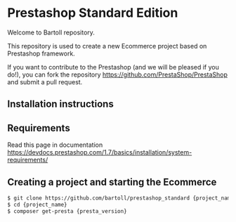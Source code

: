 Prestashop Standard Edition
=====================================

Welcome to Bartoll repository.

This repository is used to create a new Ecommerce project based on Prestashop framework.

If you want to contribute to the Prestashop (and we will be pleased if you do!), you can fork the repository https://github.com/PrestaShop/PrestaShop and submit a pull request.

Installation instructions
-------------------------

## Requirements
Read this page in documentation https://devdocs.prestashop.com/1.7/basics/installation/system-requirements/

## Creating a project and starting the Ecommerce
```bash
$ git clone https://github.com/bartoll/prestashop_standard {project_name}
$ cd {project_name}
$ composer get-presta {presta_version}
```


